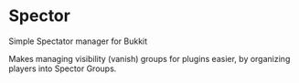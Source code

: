 Spector
=======

Simple Spectator manager for Bukkit

Makes managing visibility (vanish) groups for plugins easier, by organizing players into Spector Groups.